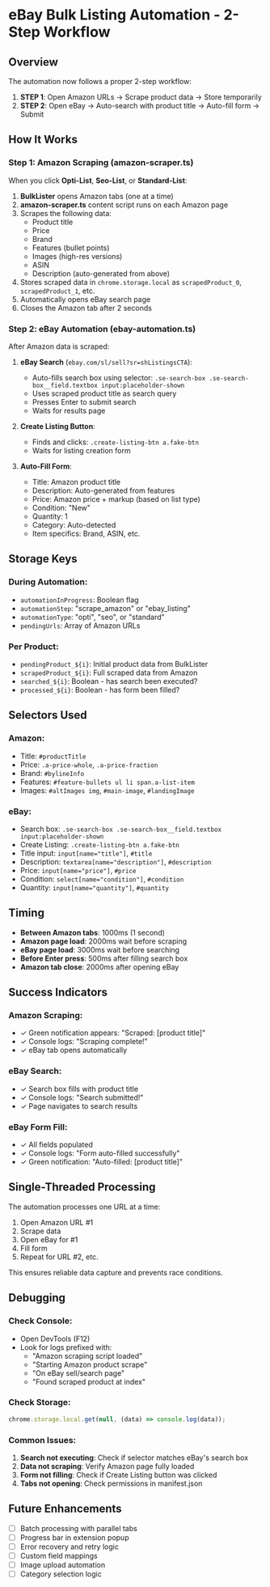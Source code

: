 # eBay Bulk Listing Automation - 2-Step Workflow

## Overview
The automation now follows a proper 2-step workflow:
1. **STEP 1**: Open Amazon URLs → Scrape product data → Store temporarily
2. **STEP 2**: Open eBay → Auto-search with product title → Auto-fill form → Submit

## How It Works

### Step 1: Amazon Scraping (amazon-scraper.ts)
When you click **Opti-List**, **Seo-List**, or **Standard-List**:

1. **BulkLister** opens Amazon tabs (one at a time)
2. **amazon-scraper.ts** content script runs on each Amazon page
3. Scrapes the following data:
   - Product title
   - Price
   - Brand
   - Features (bullet points)
   - Images (high-res versions)
   - ASIN
   - Description (auto-generated from above)
4. Stores scraped data in `chrome.storage.local` as `scrapedProduct_0`, `scrapedProduct_1`, etc.
5. Automatically opens eBay search page
6. Closes the Amazon tab after 2 seconds

### Step 2: eBay Automation (ebay-automation.ts)
After Amazon data is scraped:

1. **eBay Search** (`ebay.com/sl/sell?sr=shListingsCTA`):
   - Auto-fills search box using selector: `.se-search-box .se-search-box__field.textbox input:placeholder-shown`
   - Uses scraped product title as search query
   - Presses Enter to submit search
   - Waits for results page

2. **Create Listing Button**:
   - Finds and clicks: `.create-listing-btn a.fake-btn`
   - Waits for listing creation form

3. **Auto-Fill Form**:
   - Title: Amazon product title
   - Description: Auto-generated from features
   - Price: Amazon price + markup (based on list type)
   - Condition: "New"
   - Quantity: 1
   - Category: Auto-detected
   - Item specifics: Brand, ASIN, etc.

## Storage Keys

### During Automation:
- `automationInProgress`: Boolean flag
- `automationStep`: "scrape_amazon" or "ebay_listing"
- `automationType`: "opti", "seo", or "standard"
- `pendingUrls`: Array of Amazon URLs

### Per Product:
- `pendingProduct_${i}`: Initial product data from BulkLister
- `scrapedProduct_${i}`: Full scraped data from Amazon
- `searched_${i}`: Boolean - has search been executed?
- `processed_${i}`: Boolean - has form been filled?

## Selectors Used

### Amazon:
- Title: `#productTitle`
- Price: `.a-price-whole`, `.a-price-fraction`
- Brand: `#bylineInfo`
- Features: `#feature-bullets ul li span.a-list-item`
- Images: `#altImages img`, `#main-image`, `#landingImage`

### eBay:
- Search box: `.se-search-box .se-search-box__field.textbox input:placeholder-shown`
- Create Listing: `.create-listing-btn a.fake-btn`
- Title input: `input[name="title"]`, `#title`
- Description: `textarea[name="description"]`, `#description`
- Price: `input[name="price"]`, `#price`
- Condition: `select[name="condition"]`, `#condition`
- Quantity: `input[name="quantity"]`, `#quantity`

## Timing

- **Between Amazon tabs**: 1000ms (1 second)
- **Amazon page load**: 2000ms wait before scraping
- **eBay page load**: 3000ms wait before searching
- **Before Enter press**: 500ms after filling search box
- **Amazon tab close**: 2000ms after opening eBay

## Success Indicators

### Amazon Scraping:
- ✓ Green notification appears: "Scraped: [product title]"
- ✓ Console logs: "Scraping complete!"
- ✓ eBay tab opens automatically

### eBay Search:
- ✓ Search box fills with product title
- ✓ Console logs: "Search submitted!"
- ✓ Page navigates to search results

### eBay Form Fill:
- ✓ All fields populated
- ✓ Console logs: "Form auto-filled successfully"
- ✓ Green notification: "Auto-filled: [product title]"

## Single-Threaded Processing

The automation processes one URL at a time:
1. Open Amazon URL #1
2. Scrape data
3. Open eBay for #1
4. Fill form
5. Repeat for URL #2, etc.

This ensures reliable data capture and prevents race conditions.

## Debugging

### Check Console:
- Open DevTools (F12)
- Look for logs prefixed with:
  - "Amazon scraping script loaded"
  - "Starting Amazon product scrape"
  - "On eBay sell/search page"
  - "Found scraped product at index"

### Check Storage:
```javascript
chrome.storage.local.get(null, (data) => console.log(data));
```

### Common Issues:
1. **Search not executing**: Check if selector matches eBay's search box
2. **Data not scraping**: Verify Amazon page fully loaded
3. **Form not filling**: Check if Create Listing button was clicked
4. **Tabs not opening**: Check permissions in manifest.json

## Future Enhancements

- [ ] Batch processing with parallel tabs
- [ ] Progress bar in extension popup
- [ ] Error recovery and retry logic
- [ ] Custom field mappings
- [ ] Image upload automation
- [ ] Category selection logic
